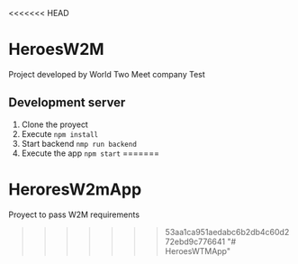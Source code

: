 <<<<<<< HEAD
# HeroesW2M

Project developed by World Two Meet company Test

## Development server

1. Clone the proyect
2. Execute `npm install`
3. Start backend `nmp run backend`
4. Execute the app `npm start`
=======
# HeroresW2mApp
Proyect to pass W2M requirements
>>>>>>> 53aa1ca951aedabc6b2db4c60d272ebd9c776641
"# HeroesWTMApp" 

